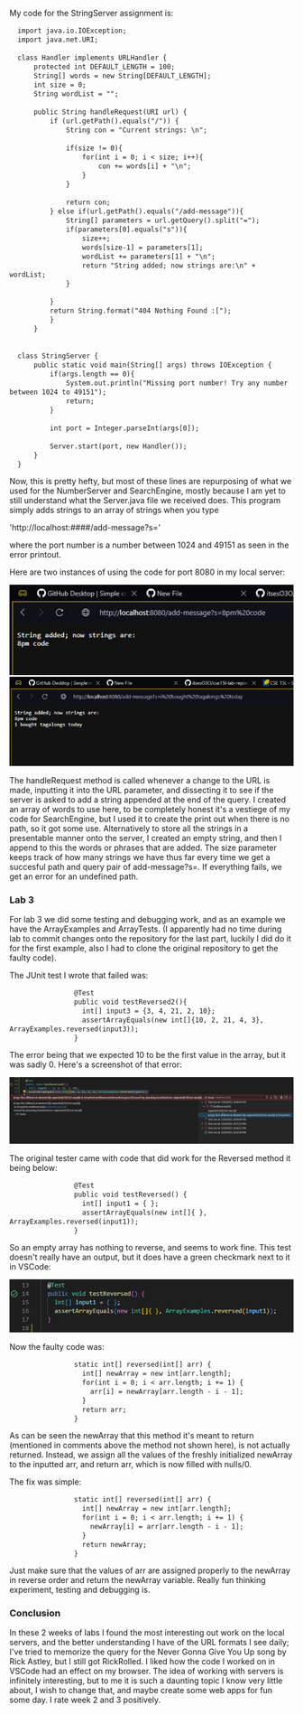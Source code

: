 My code for the StringServer assignment is:

      import java.io.IOException;
      import java.net.URI;

      class Handler implements URLHandler {
          protected int DEFAULT_LENGTH = 100;
          String[] words = new String[DEFAULT_LENGTH];
          int size = 0;
          String wordList = "";

          public String handleRequest(URI url) {
              if (url.getPath().equals("/")) {
                  String con = "Current strings: \n";

                  if(size != 0){
                      for(int i = 0; i < size; i++){
                          con += words[i] + "\n";
                      }
                  }

                  return con;
              } else if(url.getPath().equals("/add-message")){
                  String[] parameters = url.getQuery().split("=");
                  if(parameters[0].equals("s")){
                      size++;
                      words[size-1] = parameters[1];
                      wordList += parameters[1] + "\n";
                      return "String added; now strings are:\n" +  wordList;
                  }

              }
              return String.format("404 Nothing Found :[");
              }
          }


      class StringServer {
          public static void main(String[] args) throws IOException {
              if(args.length == 0){
                  System.out.println("Missing port number! Try any number between 1024 to 49151");
                  return;
              }

              int port = Integer.parseInt(args[0]);

              Server.start(port, new Handler());
          }
      } 

Now, this is pretty hefty, but most of these lines are repurposing of what we used for the NumberServer and SearchEngine, mostly because I am yet to
still understand what the Server.java file we received does. This program simply adds strings to an array of strings when you type

'http://localhost:####/add-message?s=<string>' 

where the port number is a number between 1024 and 49151 as seen in the error printout. 

Here are two instances of using the code for port 8080 in my local server:

![Adding Messages to the Server's String Array](Screenshot_421.png)
![Another One; Tagalongs are pretty alright](Screenshot_422.png)

The handleRequest method is called whenever a change to the URL is made, inputting it into the URL parameter, and dissecting it to see if 
the server is asked to add a string appended at the end of the query. I created an array of words to use here, to be completely honest it's
a vestiege of my code for SearchEngine, but I used it to create the print out when there is no path, so it got some use. Alternatively to store all the strings
in a presentable manner onto the server, I created an empty string, and then I append to this the words or phrases that are added. The size parameter
keeps track of how  many strings we have thus far every time we get a succesful path and query pair of add-message?s=. If everything fails, we get an error for
an undefined path.

### Lab 3

For lab 3 we did some testing and debugging work, and as an example we have the ArrayExamples and ArrayTests. (I apparently had no time during lab to commit
changes onto the repository for the last part, luckily I did do it for the first example, also I had to clone the original repository to get the faulty
code).

The JUnit test I wrote that failed was:
      
                    @Test 
                    public void testReversed2(){
                      int[] input3 = {3, 4, 21, 2, 10};
                      assertArrayEquals(new int[]{10, 2, 21, 4, 3}, ArrayExamples.reversed(input3));
                    }
  
The error being that we expected 10 to be the first value in the array, but it was sadly 0. Here's a screenshot of that error:

![Did not Reverse](Screenshot_424.png)

The original tester came with code that did work for the Reversed method it being below:
      
                    @Test
                    public void testReversed() {
                      int[] input1 = { };
                      assertArrayEquals(new int[]{ }, ArrayExamples.reversed(input1));
                    }

So an empty array has nothing to reverse, and seems to work fine. This test doesn't really have an output, but it does have a 
green checkmark next to it in VSCode:

![Success? :o ](Screenshot_425.png)

Now the faulty code was:
      
                    static int[] reversed(int[] arr) {
                      int[] newArray = new int[arr.length];
                      for(int i = 0; i < arr.length; i += 1) {
                        arr[i] = newArray[arr.length - i - 1];
                      }
                      return arr;
                    }
  
As can be seen the newArray that this method it's meant to return (mentioned in comments above the method not shown here), is not actually returned.
Instead, we assign all the values of the freshly initialized newArray to the inputted arr, and return arr, which is now filled with nulls/0.

The fix was simple:
                            
                    static int[] reversed(int[] arr) {
                      int[] newArray = new int[arr.length];
                      for(int i = 0; i < arr.length; i += 1) {
                        newArray[i] = arr[arr.length - i - 1];
                      }
                      return newArray;
                    }
  
Just make sure that the values of arr are assigned properly to the newArray in reverse order and return the newArray variable. Really fun
thinking experiment, testing and debugging is.

### Conclusion
                            
In these 2 weeks of labs I found the most interesting out work on the local servers, and the better understanding I have of the URL formats I see daily; I've
tried to memorize the query for the Never Gonna Give You Up song by Rick Astley, but I still got RickRolled. I liked how the code I worked on in VSCode had an effect
on my browser. The idea of working with servers is infinitely interesting, but to me it is such a daunting topic I know very little about, I wish to
change that, and maybe create some web apps for fun some day. I rate week 2 and 3 positively. 

